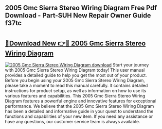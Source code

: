 ## 2005 Gmc Sierra Stereo Wiring Diagram Free Pdf Download - Part-SUH New Repair Owner Guide f37tc

# <h2><a href="http://dfhoc9l.blite.top/?on=2005+Gmc+Sierra+Stereo+Wiring+Diagram">🔗Download New 👉🔴 2005 Gmc Sierra Stereo Wiring Diagram</a></h2>

[![2005 Gmc Sierra Stereo Wiring Diagram download](https://i.imgur.com/lujVjoI.png)](http://dfhoc9l.blite.top/?on=2005+Gmc+Sierra+Stereo+Wiring+Diagram)
Start your journey with 2005 Gmc Sierra Stereo Wiring Diagram today! This user manual provides a detailed guide to help you get the most out of your product. Before you begin using your 2005 Gmc Sierra Stereo Wiring Diagram, please take a moment to read this manual carefully. It contains detailed instructions for product setup, as well as information on how to use its various features and capabilities. This 2005 Gmc Sierra Stereo Wiring Diagram features a powerful engine and innovative features for exceptional performance. We believe that the 2005 Gmc Sierra Stereo Wiring Diagram has been a detailed and informative guide in your quest to understand the functions and capabilities of your new item. If you need any assistance or have any questions, our customer service team is always available.
